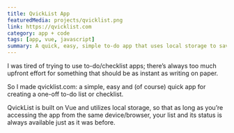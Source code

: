 ```yaml
---
title: QvickList App
featuredMedia: projects/qvicklist.png
link: https://qvicklist.com
category: app + code
tags: [app, vue, javascript]
summary: A quick, easy, simple to-do app that uses local storage to save changes.
---
```


I was tired of trying to use to-do/checklist apps; there’s always too much upfront effort for something that should be as instant as writing on paper.

So I made qvicklist.com: a simple, easy and (of course) quick app for creating a one-off to-do list or checklist.

QvickList is built on Vue and utilizes local storage, so that as long as you’re accessing the app from the same device/browser, your list and its status is always available just as it was before.
